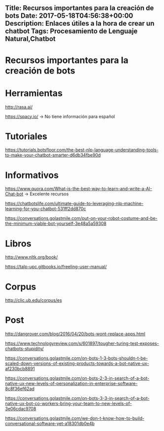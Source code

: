 Title: Recursos importantes para la creación de bots
Date: 2017-05-18T04:56:38+00:00
Description: Enlaces útiles a la hora de crear un chatbot
Tags: Procesamiento de Lenguaje Natural,Chatbot
---
# Recursos importantes para la creación de bots

# Herramientas

http://rasa.ai/

https://spacy.io/ -> No tiene información para español

# Tutoriales

https://tutorials.botsfloor.com/the-best-nlp-language-understanding-tools-to-make-your-chatbot-smarter-d6db34fbe90d

# Informativos

https://www.quora.com/What-is-the-best-way-to-learn-and-write-a-AI-Chat-bot -> Excelente recursos

https://chatbotslife.com/ultimate-guide-to-leveraging-nlp-machine-learning-for-you-chatbot-531ff2dd870c

https://conversations.golastmile.com/put-on-your-robot-costume-and-be-the-minimum-viable-bot-yourself-3e48a5a59308

# Libros

http://www.nltk.org/book/

https://talp-upc.gitbooks.io/freeling-user-manual/

# Corpus

http://clic.ub.edu/corpus/es

# Post

http://dangrover.com/blog/2016/04/20/bots-wont-replace-apps.html

https://www.technologyreview.com/s/601897/tougher-turing-test-exposes-chatbots-stupidity/

https://conversations.golastmile.com/on-bots-1-3-bots-shouldn-t-be-scaled-down-versions-of-existing-products-towards-a-bot-native-ux-af230bcb8891

https://conversations.golastmile.com/on-bots-2-3-in-search-of-a-bot-native-ux-new-levels-of-personalization-in-enterprise-software-8c8f36ef62ad

https://conversations.golastmile.com/on-bots-3-3-in-search-of-a-bot-native-ux-bot-co-workers-bring-your-team-to-new-levels-of-3e06cdac9708

https://conversations.golastmile.com/we-don-t-know-how-to-build-conversational-software-yet-a18301db0e4b